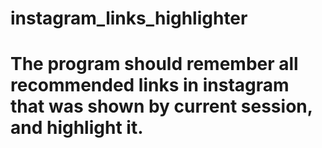 # instagram_links_highlighter
# The program should remember all recommended links in instagram that was shown by current session, and highlight it.
